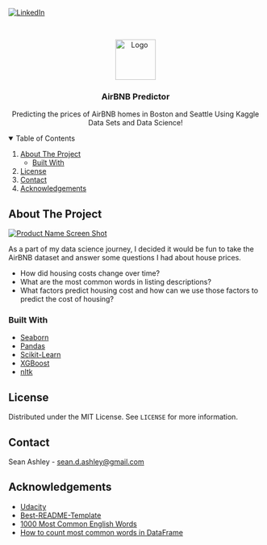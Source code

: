 <!--
*** Thanks for checking out the Best-README-Template. If you have a suggestion
*** that would make this better, please fork the repo and create a pull request
*** or simply open an issue with the tag "enhancement".
*** Thanks again! Now go create something AMAZING! :D
-->



<!-- PROJECT SHIELDS -->
<!--
*** I'm using markdown "reference style" links for readability.
*** Reference links are enclosed in brackets [ ] instead of parentheses ( ).
*** See the bottom of this document for the declaration of the reference variables
*** for contributors-url, forks-url, etc. This is an optional, concise syntax you may use.
*** https://www.markdownguide.org/basic-syntax/#reference-style-links
-->

[![LinkedIn][linkedin-shield]][linkedin-url]



<!-- PROJECT LOGO -->
<br />
<p align="center">
  <a href="https://github.com/othneildrew/Best-README-Template">
    <img src="images/logo.png" alt="Logo" width="80" height="80">
  </a>

  <h3 align="center">AirBNB Predictor</h3>

  <p align="center">
    Predicting the prices of AirBNB homes in Boston and Seattle Using Kaggle Data Sets and Data Science!

<!-- TABLE OF CONTENTS -->
<details open="open">
  <summary>Table of Contents</summary>
  <ol>
    <li>
      <a href="#about-the-project">About The Project</a>
      <ul>
        <li><a href="#built-with">Built With</a></li>
      </ul>
    </li>
    <li><a href="#license">License</a></li>
    <li><a href="#contact">Contact</a></li>
    <li><a href="#acknowledgements">Acknowledgements</a></li>
  </ol>
</details>



<!-- ABOUT THE PROJECT -->
## About The Project

[![Product Name Screen Shot][product-screenshot]](https://example.com)

As a part of my data science journey, I decided it would be fun to take the AirBNB dataset and answer some questions I had about house prices.
* How did housing costs change over time?
* What are the most common words in listing descriptions?
* What factors predict housing cost and how can we use those factors to predict the cost of housing?
  




### Built With

* [Seaborn](https://seaborn.pydata.org/)
* [Pandas](https://pandas.pydata.org/)
* [Scikit-Learn](https://scikit-learn.org/stable/)
* [XGBoost](https://xgboost.readthedocs.io/en/latest/)
* [nltk](https://www.nltk.org/)



<!-- LICENSE -->
## License

Distributed under the MIT License. See `LICENSE` for more information.



<!-- CONTACT -->
## Contact

Sean Ashley - sean.d.ashley@gmail.com


<!-- ACKNOWLEDGEMENTS -->
## Acknowledgements
* [Udacity](https://www.udacity.com/?utm_source=gsem_brand&utm_medium=ads_r&utm_campaign=8826748790_c&utm_term=87778505894&utm_keyword=udacity_e&gclid=CjwKCAiA_Kz-BRAJEiwAhJNY77_dDpsTYxJ0FMET1w-E349eyqMhQGFTz6i3ZY_dmqgFLaQn3BbA4xoCflMQAvD_BwE)
* [Best-README-Template](https://github.com/othneildrew/Best-README-Template/blob/master/README.md#about-the-project)
* [1000 Most Common English Words](https://gist.github.com/deekayen/4148741#file-1-1000-txt-L2)
* [How to count most common words in DataFrame]( https://stackoverflow.com/questions/29903025/count-most-frequent-100-words-from-sentences-in-dataframe-pandas)





<!-- MARKDOWN LINKS & IMAGES -->
<!-- https://www.markdownguide.org/basic-syntax/#reference-style-links -->
[contributors-shield]: https://img.shields.io/github/contributors/othneildrew/Best-README-Template.svg?style=for-the-badge
[contributors-url]: https://github.com/othneildrew/Best-README-Template/graphs/contributors
[forks-shield]: https://img.shields.io/github/forks/othneildrew/Best-README-Template.svg?style=for-the-badge
[forks-url]: https://github.com/othneildrew/Best-README-Template/network/members
[stars-shield]: https://img.shields.io/github/stars/othneildrew/Best-README-Template.svg?style=for-the-badge
[stars-url]: https://github.com/othneildrew/Best-README-Template/stargazers
[issues-shield]: https://img.shields.io/github/issues/othneildrew/Best-README-Template.svg?style=for-the-badge
[issues-url]: https://github.com/othneildrew/Best-README-Template/issues
[license-shield]: https://img.shields.io/github/license/othneildrew/Best-README-Template.svg?style=for-the-badge
[license-url]: https://github.com/othneildrew/Best-README-Template/blob/master/LICENSE.txt
[linkedin-shield]: https://img.shields.io/badge/-LinkedIn-black.svg?style=for-the-badge&logo=linkedin&colorB=555
[linkedin-url]: https://www.linkedin.com/in/sean-ashley/
[product-screenshot]: images/screenshot.png